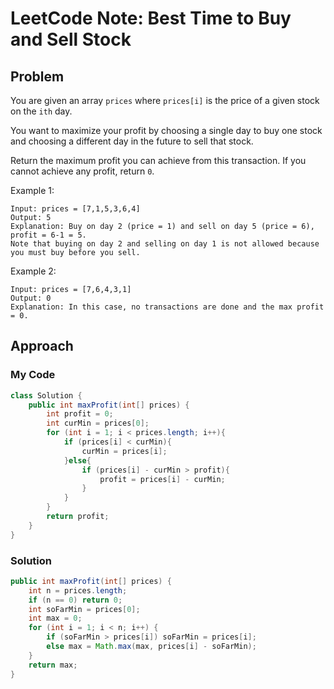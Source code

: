 # LeetCode Note: Best Time to Buy and Sell Stock

## Problem 

You are given an array `prices` where `prices[i]` is the price of a given stock on the `ith` day.

You want to maximize your profit by choosing a single day to buy one stock and choosing a different day in the future to sell that stock.

Return the maximum profit you can achieve from this transaction. If you cannot achieve any profit, return `0`.

 

Example 1:
```
Input: prices = [7,1,5,3,6,4]
Output: 5
Explanation: Buy on day 2 (price = 1) and sell on day 5 (price = 6), profit = 6-1 = 5.
Note that buying on day 2 and selling on day 1 is not allowed because you must buy before you sell.
```

Example 2:
```
Input: prices = [7,6,4,3,1]
Output: 0
Explanation: In this case, no transactions are done and the max profit = 0.
```


## Approach

### My Code

```java
class Solution {
    public int maxProfit(int[] prices) {
        int profit = 0;
        int curMin = prices[0];
        for (int i = 1; i < prices.length; i++){
            if (prices[i] < curMin){
                curMin = prices[i];
            }else{
                if (prices[i] - curMin > profit){
                    profit = prices[i] - curMin;
                }
            }
        }
        return profit;
    }
}
```

### Solution

```java
public int maxProfit(int[] prices) {
    int n = prices.length;
    if (n == 0) return 0;
    int soFarMin = prices[0];
    int max = 0;
    for (int i = 1; i < n; i++) {
        if (soFarMin > prices[i]) soFarMin = prices[i];
        else max = Math.max(max, prices[i] - soFarMin);
    }
    return max;
}
```
